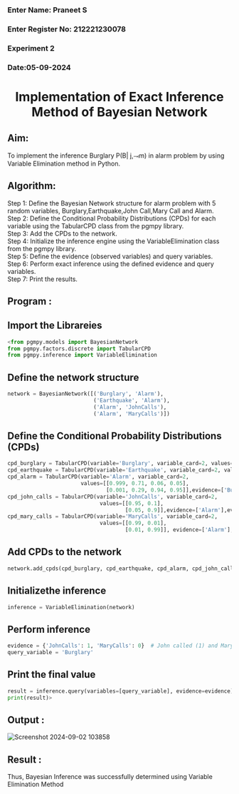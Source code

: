 <H3>Enter Name: Praneet S</H3>
<H3>Enter Register No: 212221230078</H3>
<H3>Experiment 2</H3>
<H3>Date:05-09-2024</H3>
<h1 align =center>Implementation of Exact Inference Method of Bayesian Network</h1>

## Aim:
To implement the inference Burglary P(B| j,⥗m) in alarm problem by using Variable Elimination method in Python.

## Algorithm:

Step 1: Define the Bayesian Network structure for alarm problem with 5 random variables, Burglary,Earthquake,John Call,Mary Call and Alarm.<br>
Step 2: Define the Conditional Probability Distributions (CPDs) for each variable using the TabularCPD class from the pgmpy library.<br>
Step 3: Add the CPDs to the network.<br>
Step 4: Initialize the inference engine using the VariableElimination class from the pgmpy library.<br>
Step 5: Define the evidence (observed variables) and query variables.<br>
Step 6: Perform exact inference using the defined evidence and query variables.<br>
Step 7: Print the results.<br>

## Program :
## Import the Librareies
```PYTHON
<from pgmpy.models import BayesianNetwork
from pgmpy.factors.discrete import TabularCPD
from pgmpy.inference import VariableElimination
```
## Define the network structure
```python
network = BayesianNetwork([('Burglary', 'Alarm'),
                           ('Earthquake', 'Alarm'),
                           ('Alarm', 'JohnCalls'),
                           ('Alarm', 'MaryCalls')])
```
## Define the Conditional Probability Distributions (CPDs)
```python
cpd_burglary = TabularCPD(variable='Burglary', variable_card=2, values=[[0.999], [0.001]])
cpd_earthquake = TabularCPD(variable='Earthquake', variable_card=2, values=[[0.998], [0.002]])
cpd_alarm = TabularCPD(variable='Alarm', variable_card=2,
                       values=[[0.999, 0.71, 0.06, 0.05],
                               [0.001, 0.29, 0.94, 0.95]],evidence=['Burglary', 'Earthquake'],evidence_card=[2, 2])
cpd_john_calls = TabularCPD(variable='JohnCalls', variable_card=2,
                             values=[[0.95, 0.1],
                                     [0.05, 0.9]],evidence=['Alarm'],evidence_card=[2])
cpd_mary_calls = TabularCPD(variable='MaryCalls', variable_card=2,
                             values=[[0.99, 0.01],
                                     [0.01, 0.99]], evidence=['Alarm'], evidence_card=[2])
```
## Add CPDs to the network
```python
network.add_cpds(cpd_burglary, cpd_earthquake, cpd_alarm, cpd_john_calls, cpd_mary_calls)
```
## Initializethe inference
```python
inference = VariableElimination(network)
```
## Perform inference
```python
evidence = {'JohnCalls': 1, 'MaryCalls': 0}  # John called (1) and Mary didn't call (0) as evidence
query_variable = 'Burglary'
```
## Print the final value
```python
result = inference.query(variables=[query_variable], evidence=evidence)
print(result)>
```
## Output :
![Screenshot 2024-09-02 103858](https://github.com/user-attachments/assets/36395bd0-46b1-458e-bd90-daa74c27b35e)

## Result :
Thus, Bayesian Inference was successfully determined using Variable Elimination Method

